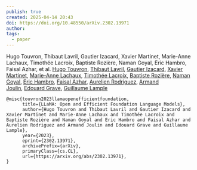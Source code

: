 ```yaml
---
publish: true
created: 2025-04-14 20:43
doi: https://doi.org/10.48550/arXiv.2302.13971
author: 
tags:
  - paper
---
```

Hugo Touvron, Thibaut Lavril, Gautier Izacard, Xavier Martinet, Marie-Anne Lachaux, Timothée Lacroix, Baptiste Rozière, Naman Goyal, Eric Hambro, Faisal Azhar, et al.
[Hugo Touvron](https://arxiv.org/search/cs?searchtype=author&query=Touvron,+H), [Thibaut Lavril](https://arxiv.org/search/cs?searchtype=author&query=Lavril,+T), [Gautier Izacard](https://arxiv.org/search/cs?searchtype=author&query=Izacard,+G), [Xavier Martinet](https://arxiv.org/search/cs?searchtype=author&query=Martinet,+X), [Marie-Anne Lachaux](https://arxiv.org/search/cs?searchtype=author&query=Lachaux,+M), [Timothée Lacroix](https://arxiv.org/search/cs?searchtype=author&query=Lacroix,+T), [Baptiste Rozière](https://arxiv.org/search/cs?searchtype=author&query=Rozi%C3%A8re,+B), [Naman Goyal](https://arxiv.org/search/cs?searchtype=author&query=Goyal,+N), [Eric Hambro](https://arxiv.org/search/cs?searchtype=author&query=Hambro,+E), [Faisal Azhar](https://arxiv.org/search/cs?searchtype=author&query=Azhar,+F), [Aurelien Rodriguez](https://arxiv.org/search/cs?searchtype=author&query=Rodriguez,+A), [Armand Joulin](https://arxiv.org/search/cs?searchtype=author&query=Joulin,+A), [Edouard Grave](https://arxiv.org/search/cs?searchtype=author&query=Grave,+E), [Guillaume Lample](https://arxiv.org/search/cs?searchtype=author&query=Lample,+G)


```
@misc{touvron2023llamaopenefficientfoundation,
      title={LLaMA: Open and Efficient Foundation Language Models}, 
      author={Hugo Touvron and Thibaut Lavril and Gautier Izacard and Xavier Martinet and Marie-Anne Lachaux and Timothée Lacroix and Baptiste Rozière and Naman Goyal and Eric Hambro and Faisal Azhar and Aurelien Rodriguez and Armand Joulin and Edouard Grave and Guillaume Lample},
      year={2023},
      eprint={2302.13971},
      archivePrefix={arXiv},
      primaryClass={cs.CL},
      url={https://arxiv.org/abs/2302.13971}, 
}
```